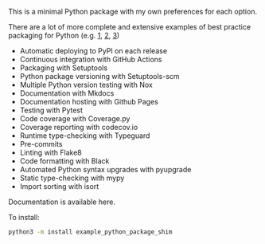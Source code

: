 This is a minimal Python package with my own preferences for each option.

There are a lot of more complete and extensive examples of best practice packaging for Python (e.g. [1](https://medium.com/@cjolowicz/hypermodern-python-d44485d9d769), [2](https://cookiecutter-hypermodern-python.readthedocs.io/en/2022.6.3.post1/), [3](https://packaging.python.org/en/latest/tutorials/packaging-projects/))

- Automatic deploying to PyPI on each release
- Continuous integration with GitHub Actions
- Packaging with Setuptools
- Python package versioning with Setuptools-scm
- Multiple Python version testing with Nox
- Documentation with Mkdocs
- Documentation hosting with Github Pages
- Testing with Pytest
- Code coverage with Coverage.py
- Coverage reporting with codecov.io
- Runtime type-checking with Typeguard
- Pre-commits
- Linting with Flake8
- Code formatting with Black
- Automated Python syntax upgrades with pyupgrade
- Static type-checking with mypy
- Import sorting with isort

Documentation is available here.

To install:
```bash
python3 -m install example_python_package_shim
```
